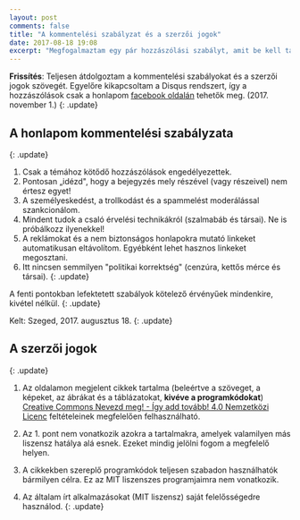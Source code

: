 ```yaml
---
layout: post
comments: false
title: "A kommentelési szabályzat és a szerzői jogok"
date: 2017-08-18 19:08
excerpt: "Megfogalmaztam egy pár hozzászólási szabályt, amit be kell tartani. Itt nincsen politikai korrektség, ami megakadályozná, hogy szabadon, a valóságnak és a tényeknek megfelelően vitassunk meg társadalmi és tudományos kérdéseket. A szerzői jogokkal utólag kiegészítettem a bejegyzésemet."
---
```


**Frissítés**: Teljesen átdolgoztam a kommentelési szabályokat és a szerzői jogok szövegét. Egyelőre kikapcsoltam a Disqus rendszert, így a hozzászólások csak a honlapom [facebook oldalán](https://www.facebook.com/newgeographer/) tehetők meg. (2017. november 1.)
{: .update}

## A honlapom kommentelési szabályzata
{: .update}

1. Csak a témához kötődő hozzászólások engedélyezettek.
2. Pontosan „idézd", hogy a bejegyzés mely részével (vagy részeivel) nem értesz egyet!
3. A személyeskedést, a trollkodást és a spammelést moderálással szankcionálom.
4. Mindent tudok a csaló érvelési technikákról (szalmabáb és társai). Ne is próbálkozz ilyenekkel!
5. A reklámokat és a nem biztonságos honlapokra mutató linkeket automatikusan eltávolítom. Egyébként lehet hasznos linkeket megosztani.
6. Itt nincsen semmilyen "politikai korrektség" (cenzúra, kettős mérce és társai).
{: .update}

A fenti pontokban lefektetett szabályok kötelező érvényűek mindenkire, kivétel nélkül.
{: .update}

Kelt: Szeged, 2017. augusztus 18.
{: .update}


## A szerzői jogok
{: .update}

1. Az oldalamon megjelent cikkek tartalma (beleértve a szöveget, a képeket, az ábrákat és a táblázatokat, **kivéve a programkódokat**) <a rel="license" href="http://creativecommons.org/licenses/by-sa/4.0/">Creative Commons Nevezd meg! - Így add tovább! 4.0 Nemzetközi Licenc</a> feltételeinek megfelelően felhasználható.

2. Az 1. pont nem vonatkozik azokra a tartalmakra, amelyek valamilyen más liszensz hatálya alá esnek. Ezeket mindig jelölni fogom a megfelelő helyen.

3. A cikkekben szereplő programkódok teljesen szabadon használhatók bármilyen célra. Ez az MIT liszenszes programjaimra nem vonatkozik. 

4. Az általam írt alkalmazásokat (MIT liszensz) saját felelősségedre használod.
{: .update}


